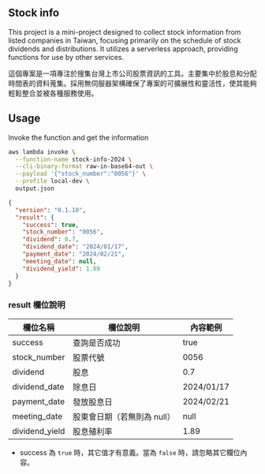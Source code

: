 ## Stock info

This project is a mini-project designed to collect stock information from listed companies in Taiwan, 
focusing primarily on the schedule of stock dividends and distributions. It utilizes a serverless approach, providing functions for use by other services.

這個專案是一項專注於搜集台灣上市公司股票資訊的工具。主要集中於股息和分配時間表的資料蒐集。採用無伺服器架構確保了專案的可擴展性和靈活性，使其能夠輕鬆整合並被各種服務使用。

## Usage

Invoke the function and get the information

```sh
aws lambda invoke \
  --function-name stock-info-2024 \
  --cli-binary-format raw-in-base64-out \
  --payload '{"stock_number":"0056"}' \
  --profile local-dev \
  output.json
```

```json
{
  "version": "0.1.10",
  "result": {
    "success": true,
    "stock_number": "0056",
    "dividend": 0.7,
    "dividend_date": "2024/01/17",
    "payment_date": "2024/02/21",
    "meeting_date": null,
    "dividend_yield": 1.89
  }
}
```

### result 欄位說明

| 欄位名稱           | 欄位說明             | 內容範例       |
|----------------|------------------|------------|
| success        | 查詢是否成功           | true       |
| stock_number   | 股票代號             | 0056       |
| dividend       | 股息               | 0.7        |
| dividend_date  | 除息日              | 2024/01/17 |
| payment_date   | 發放股息日            | 2024/02/21 |
| meeting_date   | 股東會日期（若無則為 null） | null       |
| dividend_yield | 股息殖利率            | 1.89       |

* success 為 `true` 時，其它值才有意義。當為 `false` 時，請忽略其它欄位內容。